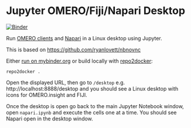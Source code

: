 # Jupyter OMERO/Fiji/Napari Desktop
[![Binder](https://mybinder.org/badge_logo.svg)](https://mybinder.org/v2/gh/ome/omero-analysis-desktop/master?filepath=napari.ipynb)


Run [OMERO clients](https://www.openmicroscopy.org/omero/downloads/) and [Napari](http://napari.org/) in a Linux desktop using Jupyter.

This is based on https://github.com/ryanlovett/nbnovnc

Either [run on mybinder.org](https://mybinder.org/v2/gh/jburel/omero-analysis-desktop/master) or build locally with [repo2docker](https://repo2docker.readthedocs.io/):
```
repo2docker .
```

Open the displayed URL, then go to `/desktop` e.g. http://localhost:8888/desktop and you should see a Linux desktop with icons for OMERO.insight and FIJI.

Once the desktop is open go back to the main Jupyter Notebook window, open `napari.ipynb` and execute the cells one at a time. You should see Napari open in the desktop window.
